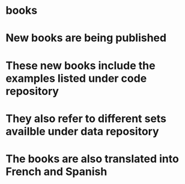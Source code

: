 # books
# New books are being published
# These new books include the examples listed under code repository
# They also refer to different sets availble under data repository
# The books are also translated into French and Spanish
